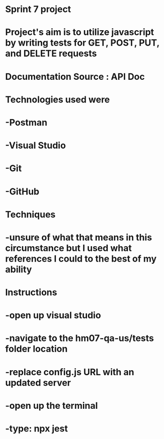 # Sprint 7 project
#
# Project's aim is to utilize javascript by writing tests for GET, POST, PUT, and DELETE requests
#
# Documentation Source : API Doc
#
# Technologies used were
# -Postman
# -Visual Studio
# -Git
# -GitHub
# 
# Techniques
# -unsure of what that means in this circumstance but I used what references I could to the best of my ability
#
# Instructions
# -open up visual studio
# -navigate to the hm07-qa-us/tests folder location
# -replace config.js URL with an updated server
# -open up the terminal
# -type: npx jest
#